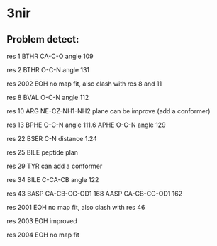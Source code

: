 # 3nir
## Problem detect:

res 1 BTHR CA-C-O angle 109

res 2 BTHR O-C-N angle 131

res 2002 EOH  no map fit, also clash with res 8 and 11

res 8 BVAL O-C-N angle 112

res 10 ARG NE-CZ-NH1-NH2 plane can be improve (add a conformer)

res 13 BPHE O-C-N angle 111.6  APHE O-C-N angle 129
       
res 22 BSER C-N distance 1.24

res 25 BILE peptide plan

res 29 TYR can add  a conformer

res 34 BILE C-CA-CB angle 122

res 43 BASP CA-CB-CG-OD1 168  AASP CA-CB-CG-OD1 162
       
res 2001 EOH  no map fit, also clash with res 46

res 2003 EOH improved

res 2004 EOH no map fit

